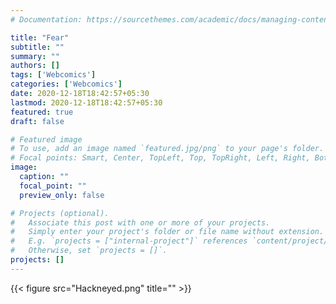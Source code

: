```yaml
---
# Documentation: https://sourcethemes.com/academic/docs/managing-content/

title: "Fear"
subtitle: ""
summary: ""
authors: []
tags: ['Webcomics']
categories: ['Webcomics']
date: 2020-12-18T18:42:57+05:30
lastmod: 2020-12-18T18:42:57+05:30
featured: true
draft: false

# Featured image
# To use, add an image named `featured.jpg/png` to your page's folder.
# Focal points: Smart, Center, TopLeft, Top, TopRight, Left, Right, BottomLeft, Bottom, BottomRight.
image:
  caption: ""
  focal_point: ""
  preview_only: false

# Projects (optional).
#   Associate this post with one or more of your projects.
#   Simply enter your project's folder or file name without extension.
#   E.g. `projects = ["internal-project"]` references `content/project/deep-learning/index.md`.
#   Otherwise, set `projects = []`.
projects: []
---
```


{{< figure src="Hackneyed.png" title="" >}}
